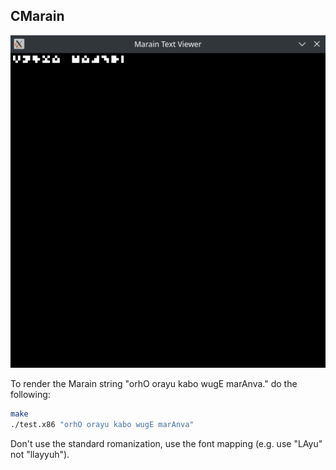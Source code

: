 ## CMarain

![Screenshot of the test program](./example.png)

To render the Marain string "orhO orayu kabo wugE marAnva." do the following:
```sh
make
./test.x86 "orhO orayu kabo wugE marAnva"
```

Don't use the standard romanization, use the font mapping (e.g. use "LAyu" not "llayyuh").
